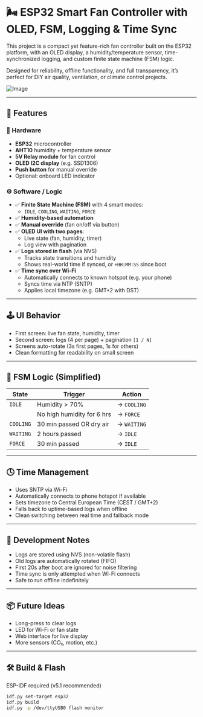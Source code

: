 # 🌬️ ESP32 Smart Fan Controller with OLED, FSM, Logging & Time Sync

This project is a compact yet feature-rich fan controller built on the ESP32 platform, with an OLED display, a humidity/temperature sensor, time-synchronized logging, and custom finite state machine (FSM) logic.

Designed for reliability, offline functionality, and full transparency, it’s perfect for DIY air quality, ventilation, or climate control projects.

![Image](https://github.com/user-attachments/assets/f3608a15-1333-4bac-b3aa-3f61265ff9aa)

---

## 🧰 Features

### 🧱 Hardware
- **ESP32** microcontroller
- **AHT10** humidity + temperature sensor
- **5V Relay module** for fan control
- **OLED I2C display** (e.g. SSD1306)
- **Push button** for manual override
- Optional: onboard LED indicator

### ⚙️ Software / Logic
- ✅ **Finite State Machine (FSM)** with 4 smart modes:
  - `IDLE`, `COOLING`, `WAITING`, `FORCE`
- ✅ **Humidity-based automation**
- ✅ **Manual override** (fan on/off via button)
- ✅ **OLED UI with two pages**:
  - Live state (fan, humidity, timer)
  - Log view with pagination
- ✅ **Logs stored in flash** (via NVS)
  - Tracks state transitions and humidity
  - Shows real-world time if synced, or `+HH:MM:SS` since boot
- ✅ **Time sync over Wi-Fi**
  - Automatically connects to known hotspot (e.g. your phone)
  - Syncs time via NTP (SNTP)
  - Applies local timezone (e.g. GMT+2 with DST)

---

## 🕹 UI Behavior

- First screen: live fan state, humidity, timer
- Second screen: logs (4 per page) + pagination `[1 / N]`
- Screens auto-rotate (3s first pages, 1s for others)
- Clean formatting for readability on small screen

---

## 🧠 FSM Logic (Simplified)

| State     | Trigger                    | Action           |
|-----------|----------------------------|------------------|
| `IDLE`    | Humidity > 70%             | → `COOLING`      |
|           | No high humidity for 6 hrs | → `FORCE`        |
| `COOLING` | 30 min passed OR dry air   | → `WAITING`      |
| `WAITING` | 2 hours passed             | → `IDLE`         |
| `FORCE`   | 30 min passed              | → `IDLE`         |

---

## 🕓 Time Management

- Uses SNTP via Wi-Fi
- Automatically connects to phone hotspot if available
- Sets timezone to Central European Time (CEST / GMT+2)
- Falls back to uptime-based logs when offline
- Clean switching between real time and fallback mode

---

## 🧪 Development Notes

- Logs are stored using NVS (non-volatile flash)
- Old logs are automatically rotated (FIFO)
- First 20s after boot are ignored for noise filtering
- Time sync is only attempted when Wi-Fi connects
- Safe to run offline indefinitely

---

## 📦 Future Ideas

- Long-press to clear logs
- LED for Wi-Fi or fan state
- Web interface for live display
- More sensors (CO₂, motion, etc.)

---

## 🛠 Build & Flash

ESP-IDF required (v5.1 recommended)

```bash
idf.py set-target esp32
idf.py build
idf.py -p /dev/ttyUSB0 flash monitor

